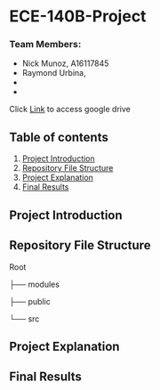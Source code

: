 # ECE-140B-Project

### Team Members: 
- Nick Munoz, A16117845
- Raymond Urbina, 
- 
- 

Click [Link](https://drive.google.com/drive/u/2/folders/0AOlMoffSwVZHUk9PVA) to access google drive

## Table of contents

1. [Project Introduction](#Project-Introduction)
2. [Repository File Structure](#Repository-File-Structure)
3. [Project Explanation](#Project-Explanation)
4. [Final Results](#Final-Results)

## Project Introduction


## Repository File Structure

Root

├── modules

├── public

└── src

## Project Explanation


## Final Results